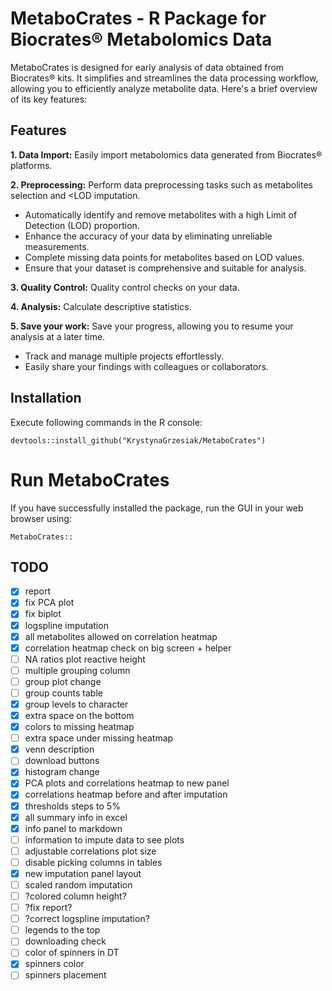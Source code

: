 # MetaboCrates - R Package for Biocrates® Metabolomics Data

MetaboCrates is designed for early analysis of data obtained from Biocrates® kits. It simplifies and streamlines the data processing workflow, allowing you to efficiently analyze metabolite data. Here's a brief overview of its key features:


## Features

**1. Data Import:** Easily import metabolomics data generated from Biocrates® platforms.

**2. Preprocessing:** Perform data preprocessing tasks such as metabolites selection and <LOD imputation. 

   - Automatically identify and remove metabolites with a high Limit of Detection (LOD) proportion.
   - Enhance the accuracy of your data by eliminating unreliable measurements.
   - Complete missing data points for metabolites based on LOD values.
   - Ensure that your dataset is comprehensive and suitable for analysis.

**3. Quality Control:** Quality control checks on your data.

**4. Analysis:** Calculate descriptive statistics.

**5. Save your work:** Save your progress, allowing you to resume your analysis at a later time.

  - Track and manage multiple projects effortlessly.
  - Easily share your findings with colleagues or collaborators.
  


## Installation

Execute following commands in the R console:

```
devtools::install_github("KrystynaGrzesiak/MetaboCrates")
```

# Run MetaboCrates

If you have successfully installed the package, run the GUI in your web browser using:

```
MetaboCrates::
```

## TODO

- [x] report
- [x] fix PCA plot
- [x] fix biplot
- [x] logspline imputation
- [x] all metabolites allowed on correlation heatmap
- [x] correlation heatmap check on big screen + helper
- [ ] NA ratios plot reactive height
- [ ] multiple grouping column
- [ ] group plot change
- [ ] group counts table
- [x] group levels to character
- [x] extra space on the bottom
- [x] colors to missing heatmap
- [ ] extra space under missing heatmap
- [x] venn description
- [ ] download buttons
- [x] histogram change
- [x] PCA plots and correlations heatmap to new panel
- [x] correlations heatmap before and after imputation
- [x] thresholds steps to 5%
- [x] all summary info in excel
- [x] info panel to markdown
- [ ] information to impute data to see plots
- [ ] adjustable correlations plot size
- [ ] disable picking columns in tables
- [x] new imputation panel layout
- [ ] scaled random imputation
- [ ] ?colored column height?
- [ ] ?fix report?
- [ ] ?correct logspline imputation?
- [ ] legends to the top
- [ ] downloading check
- [ ] color of spinners in DT
- [x] spinners color
- [ ] spinners placement
